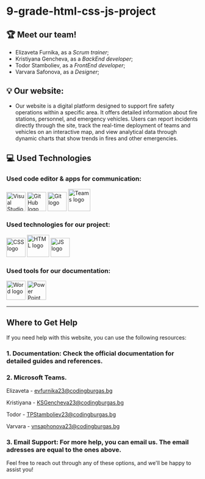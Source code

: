 # 9-grade-html-css-js-project
## 🏆 Meet our team!

- Elizaveta Furnika, as a _Scrum trainer_;
- Kristiyana Gencheva, as a _BackEnd developer_;
- Todor Stamboliev, as a _FrontEnd developer_;
- Varvara Safonova, as a _Designer_;


## 💡 Our website:

- Our website is a digital platform designed to support fire safety operations within a specific area. It offers detailed information about fire stations, personnel, and emergency vehicles. Users can report incidents directly through the site, track the real-time deployment of teams and vehicles on an interactive map, and view analytical data through dynamic charts that show trends in fires and other emergencies.

## 💻 Used Technologies

<h3> Used code editor & apps for communication:</h3> 
<p align="left">
<p>
<img src="https://upload.wikimedia.org/wikipedia/commons/thumb/9/9a/Visual_Studio_Code_1.35_icon.svg/2048px-Visual_Studio_Code_1.35_icon.svg.png" alt="Visual Studio Code logo" width=50px>
<img src= "https://www.svgrepo.com/show/475654/github-color.svg" alt= "Git Hub logo" width=50px>
<img src="https://upload.wikimedia.org/wikipedia/commons/thumb/3/3f/Git_icon.svg/2048px-Git_icon.svg.png" alt= "Git logo" width=50px>
<img src="https://upload.wikimedia.org/wikipedia/commons/thumb/c/c9/Microsoft_Office_Teams_%282018%E2%80%93present%29.svg/1200px-Microsoft_Office_Teams_%282018%E2%80%93present%29.svg.png" alt= "Teams logo" width=58px >

</p>
</p>

<h3>Used technologies for our project:</h3> 
<p align="left">
    <p>
 <img src="https://upload.wikimedia.org/wikipedia/commons/thumb/d/d5/CSS3_logo_and_wordmark.svg/1200px-CSS3_logo_and_wordmark.svg.png" alt="CSS logo" width=50px>
<img src="https://cdn.iconscout.com/icon/free/png-256/free-html-5-logo-icon-download-in-svg-png-gif-file-formats--programming-langugae-language-pack-logos-icons-1175208.png?f=webp&w=256" alt="HTML logo" width=58px>
<img src= "https://cdn.worldvectorlogo.com/logos/javascript-1.svg" alt="JS logo" width=50px>
    </p>
</p>

<h3>Used tools for our documentation:</h3> 
<p align="left">
    <p>
      <img src="https://upload.wikimedia.org/wikipedia/commons/thumb/8/8d/Microsoft_Word_2013-2019_logo.svg/1200px-Microsoft_Word_2013-2019_logo.svg.png" alt="Word logo" width=50px>
<img src="https://upload.wikimedia.org/wikipedia/commons/thumb/0/0d/Microsoft_Office_PowerPoint_%282019%E2%80%93present%29.svg/1101px-Microsoft_Office_PowerPoint_%282019%E2%80%93present%29.svg.png" alt="Power Point logo" width=50px>
    </p>
</p>
<hr>

##  Where to Get Help
If you need help with this website, you can use the following resources:

### 1. **Documentation**: Check the official documentation for detailed guides and references.
   
### 2. **Microsoft Teams**.
   Elizaveta - evfurnika23@codingburgas.bg

   Kristiyana - KSGencheva23@codingburgas.bg

   Todor - TPStamboliev23@codingburgas.bg
   
   Varvara - vnsaphonova23@codingburgas.bg
   
### 3. **Email Support**: For more help, you can email us. The email adresses are equal to the ones above.

Feel free to reach out through any of these options, and we'll be happy to assist you!

